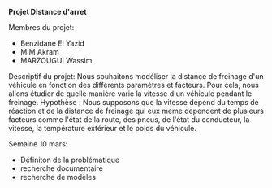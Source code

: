 **Projet Distance d'arret**

Membres du projet:
- Benzidane El Yazid
- MIM Akram
- MARZOUGUI Wassim

Descriptif du projet:
Nous souhaitons modéliser la distance de freinage d'un véhicule en fonction des différents paramètres et facteurs. Pour cela, nous allons étudier de quelle manière varie la vitesse d'un véhicule pendant le freinage.
Hypothèse : Nous supposons que la vitesse dépend du temps de réaction et de la distance de freinage qui eux meme dependent de plusieurs facteurs comme l'état de la route, des pneus, de l'état du conducteur, la vitesse, la température extérieur et le poids du véhicule.

Semaine 10 mars:
- Définiton de la problématique
- recherche documentaire
- recherche de modèles
